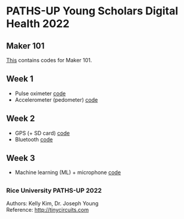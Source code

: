 # PATHS-UP Young Scholars Digital Health 2022

## Maker 101
[This](https://github.com/kellykim5/PATHSUP_2022/tree/main/Maker101Sketches) contains codes for Maker 101.

## **Week 1**
- Pulse oximeter [code](https://github.com/kellykim5/PATHSUP_2022/tree/main/PulseOx)
- Accelerometer (pedometer) [code](https://github.com/kellykim5/PATHSUP_2022/tree/main/Accelerometer(pedometer))  

## **Week 2**
- GPS (+ SD card) [code](https://github.com/kellykim5/PATHSUP_2022/tree/main/GPS)
- Bluetooth  [code](https://github.com/kellykim5/PATHSUP_2022/tree/main/Bluetooth)

## **Week 3**
- Machine learning (ML) + microphone [code](https://github.com/kellykim5/PATHSUP_2022/tree/main/WakeWordExample)

##  
### Rice University PATHS-UP 2022
Authors: Kelly Kim, Dr. Joseph Young  
Reference: http://tinycircuits.com

